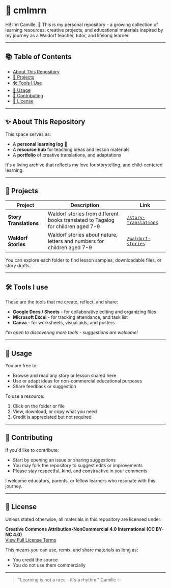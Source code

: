 
# 🌼 cmlmrn

Hi! I'm Camille. 🌿
This is my personal repository - a growing collection of learning resources, creative projects, and educational materials inspired by my journey as a Waldorf teacher, tutor, and lifelong learner.

---

## 📚 Table of Contents
- [About This Repository](#about-this-repository)
- [📌 Projects](#projects)
- [🛠️ Tools I Use](#tools-i-use)
- [📖 Usage](#usage)
- [🌱 Contributing](#contributing)
- [📄 License](#license)
  
---

## ✨ About This Repository
This space serves as:
- A **personal learning log** 📓
- A **resource hub** for teaching ideas and lesson materials
- A **portfolio** of creative translations, and adaptations

It's a living archive that reflects my love for storytelling, and child-centered learning.

---

## 📌 Projects
| Project | Description | Link
|-------|-----------|----|
| **Story Translations** | Waldorf stories from different books translated to Tagalog for children aged 7-9 | [`/story-translations`](./story-translations) |
| **Waldorf Stories** | Waldorf stories about nature, letters and numbers for children aged 7-9 | [`/waldorf-stories`](./waldorf-stories) |

You can explore each folder to find lesson samples, downloadable files, or story drafts.

---

## 🛠️ Tools I use

These are the tools that me create, reflect, and share:

- **Google Docs / Sheets** - for collaborative editing and organizing files
- **Microsoft Excel** - for tracking attendance, and task list
- **Canva** - for worksheets, visual aids, and posters

_I'm open to discovering more tools - suggestions are welcome!_

---

## 📖 Usage

You are free to:
- Browse and read any story or lesson shared here
- Use or adapt ideas for non-commercial educational purposes
- Share feedback or suggestion

To use a resource:
1. Click on the folder or file
2. View, download, or copy what you need
3. Credit is appreciated but not required

---
## 🌱 Contributing

If you'd like to contribute:
- Start by opening an issue or sharing suggestions
- You may fork the repository to suggest edits or improvements
- Please stay respectful, kind, and constructive in your comments

I welcome educators, parents, or fellow learners who resonate with this journey.

---

## 📄 License

Unless stated otherwise, all materials in this repository are licensed under:

**Creative Commons Attribution-NonCommercial 4.0 International (CC BY-NC 4.0)**  
[View Full License Terms](https://creativecommons.org/licenses/by-nc/4.0/)

This means you can use, remix, and share materials as long as:
- You credit the source
- You do not use them commercially

---
> "Learning is not a race - it's a rhythm."
> Camille ✨
